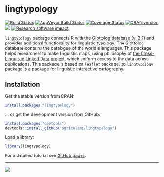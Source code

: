 # lingtypology

[![Build Status](https://travis-ci.org/agricolamz/lingtypology.svg?branch=master)](https://travis-ci.org/agricolamz/lingtypology)
[![AppVeyor Build Status](https://ci.appveyor.com/api/projects/status/github/agricolamz/lingtypology?branch=master&svg=true)](https://ci.appveyor.com/project/agricolamz/lingtypology)
[![Coverage Status](https://img.shields.io/codecov/c/github/agricolamz/lingtypology/master.svg)](https://codecov.io/github/agricolamz/lingtypology?branch=master)
[![CRAN
version](http://www.r-pkg.org/badges/version/lingtypology)](https://cran.r-project.org/package=lingtypology)
[![](http://cranlogs.r-pkg.org/badges/grand-total/lingtypology)](https://CRAN.R-project.org/package=lingtypology)
[![Research software impact](http://depsy.org/api/package/cran/lingtypology/badge.svg)](http://depsy.org/package/r/lingtypology)

`lingtypology` package connects R with the [Glottolog database (v. 2.7)](http://glottolog.org/) and provides additional functionality for linguistic typology. The Glottolog database contains the catalogue of the world's languages. This package helps researchers to make linguistic maps, using philosophy of [the Cross-Linguistic Linked Data project](http://clld.org/), which uniform access to the data across publications. This package is based on [`leaflet` package](https://rstudio.github.io/leaflet/), so `lingtypology` package is a package for linguistic interactive cartography.

## Installation

Get the stable version from CRAN:
```R
install.packages("lingtypology")
```
… or get the development version from GitHub:
```R
install.packages("devtools")
devtools::install_github("agricolamz/lingtypology")
```

Load a library:
```R
library(lingtypology)
```

For a detailed tutorial see [GitHub pages](https://agricolamz.github.io/lingtypology/).

---

[![](http://ropensci.org/public_images/github_footer.png)](http://ropensci.org)
